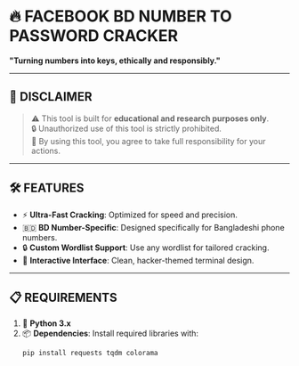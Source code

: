 # 🔥 **FACEBOOK BD NUMBER TO PASSWORD CRACKER**  
**"Turning numbers into keys, ethically and responsibly."**  

---

## 🚨 **DISCLAIMER**  
> ⚠️ This tool is built for **educational and research purposes only**.  
> 🔒 Unauthorized use of this tool is strictly prohibited.  
> 🚨 By using this tool, you agree to take full responsibility for your actions.  

---

## 🛠️ **FEATURES**  
- ⚡ **Ultra-Fast Cracking**: Optimized for speed and precision.  
- 🇧🇩 **BD Number-Specific**: Designed specifically for Bangladeshi phone numbers.  
- 🔒 **Custom Wordlist Support**: Use any wordlist for tailored cracking.  
- 🎨 **Interactive Interface**: Clean, hacker-themed terminal design.  

---

## 📋 **REQUIREMENTS**  
1. 🐍 **Python 3.x**  
2. 📦 **Dependencies**: Install required libraries with:  
   ```bash
   pip install requests tqdm colorama
